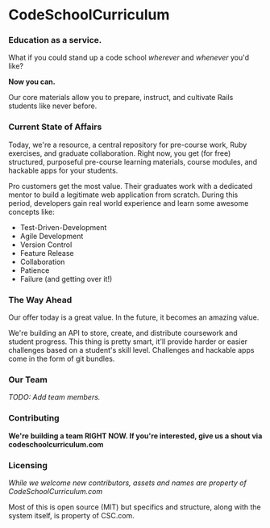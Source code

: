 # CodeSchoolCurriculum

### Education as a service.

What if you could stand up a code school *wherever* and *whenever* you'd like?

**Now you can.**

Our core materials allow you to prepare, instruct, and cultivate Rails students like never before.

### Current State of Affairs

Today, we're a resource, a central repository for pre-course work, Ruby exercises, and graduate collaboration. Right now, you get (for free) structured, purposeful pre-course learning materials, course modules, and hackable apps for your students.

Pro customers get the most value. Their graduates work with a dedicated mentor to build a legitimate web application from scratch. During this period, developers gain real world experience and learn some awesome concepts like:

* Test-Driven-Development
* Agile Development
* Version Control
* Feature Release
* Collaboration
* Patience
* Failure (and getting over it!)

### The Way Ahead

Our offer today is a great value. In the future, it becomes an amazing value.

We're building an API to store, create, and distribute coursework and student progress. This thing is pretty smart, it'll provide harder or easier challenges based on a student's skill level. Challenges and hackable apps come in the form of git bundles.

### Our Team

*TODO: Add team members.*

### Contributing

**We're building a team RIGHT NOW. If you're interested, give us a shout via codeschoolcurriculum.com**

### Licensing

*While we welcome new contributors, assets and names are property of CodeSchoolCurriculum.com*

Most of this is open source (MIT) but specifics and structure, along with the system itself, is property of CSC.com.
